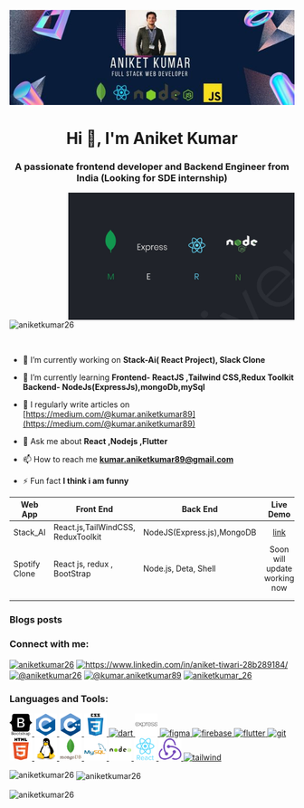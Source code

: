 ![logo](https://github.com/aniketkumar26/Aniket-kumar/blob/main/ANIKET%20KUMAR%20(1).jpg)
<h1 align="center">Hi 👋, I'm Aniket Kumar</h1>
<h3 align="center">A passionate frontend developer and Backend Engineer from India (Looking for SDE internship)</h3>
<img align="right" alt="coding" width="400" src="https://github.com/aniketkumar26/Aniket-kumar/blob/main/wp8903914-mern-stack-wallpapers.jpg"

<p align="left"> <img src="https://komarev.com/ghpvc/?username=aniketkumar26&label=Profile%20views&color=0e75b6&style=flat" alt="aniketkumar26" /> </p>

<p align="left"> <a href="https://twitter.com/" target="blank"><img src="https://img.shields.io/twitter/follow/?logo=twitter&style=for-the-badge" alt="" /></a> </p>

- 🔭 I’m currently working on **Stack-Ai( React Project), Slack Clone**

- 🌱 I’m currently learning **Frontend- ReactJS ,Tailwind CSS,Redux Toolkit Backend- NodeJs(ExpressJs),mongoDb,mySql**

- 📝 I regularly write articles on [https://medium.com/@kumar.aniketkumar89](https://medium.com/@kumar.aniketkumar89)

- 💬 Ask me about **React ,Nodejs ,Flutter**

- 📫 How to reach me **kumar.aniketkumar89@gmail.com**

- ⚡ Fun fact **I think i am funny**

Web App | Front End | Back End | Live Demo | Repo
------- | --------- | -------- | :-------: | :--:
Stack_AI | React.js,TailWindCSS, ReduxToolkit |NodeJS(Express.js),MongoDB | [link](https://jsm-dall-e.com/) | [link](https://github.com/aniketkumar26/Stack-Ai)
Spotify Clone| React js, redux , BootStrap | Node.js, Deta, Shell | Soon will update working now| 
 |  | |  | 
 |  |  |  | 


### Blogs posts
<!-- BLOG-POST-LIST:START -->
<!-- BLOG-POST-LIST:END -->

<h3 align="left">Connect with me:</h3>
<p align="left">
<a href="https://dev.to/aniketkumar26" target="blank"><img align="center" src="https://raw.githubusercontent.com/rahuldkjain/github-profile-readme-generator/master/src/images/icons/Social/devto.svg" alt="aniketkumar26" height="30" width="40" /></a>
<a href="https://linkedin.com/in/https://www.linkedin.com/in/aniket-tiwari-28b289184/" target="blank"><img align="center" src="https://raw.githubusercontent.com/rahuldkjain/github-profile-readme-generator/master/src/images/icons/Social/linked-in-alt.svg" alt="https://www.linkedin.com/in/aniket-tiwari-28b289184/" height="30" width="40" /></a>
<a href="https://hashnode.com/@aniketkumar26" target="blank"><img align="center" src="https://raw.githubusercontent.com/rahuldkjain/github-profile-readme-generator/master/src/images/icons/Social/hashnode.svg" alt="@aniketkumar26" height="30" width="40" /></a>
<a href="https://medium.com/@kumar.aniketkumar89" target="blank"><img align="center" src="https://raw.githubusercontent.com/rahuldkjain/github-profile-readme-generator/master/src/images/icons/Social/medium.svg" alt="@kumar.aniketkumar89" height="30" width="40" /></a>
<a href="https://www.leetcode.com/aniketkumar_26" target="blank"><img align="center" src="https://raw.githubusercontent.com/rahuldkjain/github-profile-readme-generator/master/src/images/icons/Social/leet-code.svg" alt="aniketkumar_26" height="30" width="40" /></a>
</p>

<h3 align="left">Languages and Tools:</h3>
<p align="left"> <a href="https://getbootstrap.com" target="_blank" rel="noreferrer"> <img src="https://raw.githubusercontent.com/devicons/devicon/master/icons/bootstrap/bootstrap-plain-wordmark.svg" alt="bootstrap" width="40" height="40"/> </a> <a href="https://www.cprogramming.com/" target="_blank" rel="noreferrer"> <img src="https://raw.githubusercontent.com/devicons/devicon/master/icons/c/c-original.svg" alt="c" width="40" height="40"/> </a> <a href="https://www.w3schools.com/cpp/" target="_blank" rel="noreferrer"> <img src="https://raw.githubusercontent.com/devicons/devicon/master/icons/cplusplus/cplusplus-original.svg" alt="cplusplus" width="40" height="40"/> </a> <a href="https://www.w3schools.com/css/" target="_blank" rel="noreferrer"> <img src="https://raw.githubusercontent.com/devicons/devicon/master/icons/css3/css3-original-wordmark.svg" alt="css3" width="40" height="40"/> </a> <a href="https://dart.dev" target="_blank" rel="noreferrer"> <img src="https://www.vectorlogo.zone/logos/dartlang/dartlang-icon.svg" alt="dart" width="40" height="40"/> </a> <a href="https://expressjs.com" target="_blank" rel="noreferrer"> <img src="https://raw.githubusercontent.com/devicons/devicon/master/icons/express/express-original-wordmark.svg" alt="express" width="40" height="40"/> </a> <a href="https://www.figma.com/" target="_blank" rel="noreferrer"> <img src="https://www.vectorlogo.zone/logos/figma/figma-icon.svg" alt="figma" width="40" height="40"/> </a> <a href="https://firebase.google.com/" target="_blank" rel="noreferrer"> <img src="https://www.vectorlogo.zone/logos/firebase/firebase-icon.svg" alt="firebase" width="40" height="40"/> </a> <a href="https://flutter.dev" target="_blank" rel="noreferrer"> <img src="https://www.vectorlogo.zone/logos/flutterio/flutterio-icon.svg" alt="flutter" width="40" height="40"/> </a> <a href="https://git-scm.com/" target="_blank" rel="noreferrer"> <img src="https://www.vectorlogo.zone/logos/git-scm/git-scm-icon.svg" alt="git" width="40" height="40"/> </a> <a href="https://www.w3.org/html/" target="_blank" rel="noreferrer"> <img src="https://raw.githubusercontent.com/devicons/devicon/master/icons/html5/html5-original-wordmark.svg" alt="html5" width="40" height="40"/> </a> <a href="https://www.linux.org/" target="_blank" rel="noreferrer"> <img src="https://raw.githubusercontent.com/devicons/devicon/master/icons/linux/linux-original.svg" alt="linux" width="40" height="40"/> </a> <a href="https://www.mongodb.com/" target="_blank" rel="noreferrer"> <img src="https://raw.githubusercontent.com/devicons/devicon/master/icons/mongodb/mongodb-original-wordmark.svg" alt="mongodb" width="40" height="40"/> </a> <a href="https://www.mysql.com/" target="_blank" rel="noreferrer"> <img src="https://raw.githubusercontent.com/devicons/devicon/master/icons/mysql/mysql-original-wordmark.svg" alt="mysql" width="40" height="40"/> </a> <a href="https://nodejs.org" target="_blank" rel="noreferrer"> <img src="https://raw.githubusercontent.com/devicons/devicon/master/icons/nodejs/nodejs-original-wordmark.svg" alt="nodejs" width="40" height="40"/> </a> <a href="https://reactjs.org/" target="_blank" rel="noreferrer"> <img src="https://raw.githubusercontent.com/devicons/devicon/master/icons/react/react-original-wordmark.svg" alt="react" width="40" height="40"/> </a> <a href="https://redux.js.org" target="_blank" rel="noreferrer"> <img src="https://raw.githubusercontent.com/devicons/devicon/master/icons/redux/redux-original.svg" alt="redux" width="40" height="40"/> </a> <a href="https://tailwindcss.com/" target="_blank" rel="noreferrer"> <img src="https://www.vectorlogo.zone/logos/tailwindcss/tailwindcss-icon.svg" alt="tailwind" width="40" height="40"/> </a> </p>

<p><img align="left" src="https://github-readme-stats.vercel.app/api/top-langs?username=aniketkumar26&show_icons=true&locale=en&layout=compact" alt="aniketkumar26" /></p>

<p>&nbsp;<img align="center" src="https://github-readme-stats.vercel.app/api?username=aniketkumar26&show_icons=true&locale=en" alt="aniketkumar26" /></p>

<p><img align="center" src="https://github-readme-streak-stats.herokuapp.com/?user=aniketkumar26&" alt="aniketkumar26" /></p>
